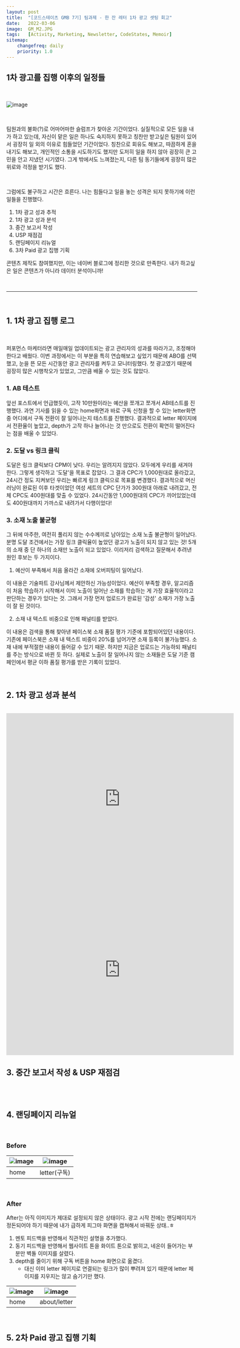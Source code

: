 ```yaml
---
layout: post
title:  "[코드스테이츠 GMB 7기] 팀과제 - 한 잔 레터 1차 광고 셋팅 회고"
date:   2022-03-06
image:  GM_M2.JPG
tags:   [Activity, Marketing, Newsletter, CodeStates, Memoir]
sitemap:
    changefreq: daily
    priority: 1.0
---
```


## 1차 광고를 집행 이후의 일정들

<br>

![image](https://user-images.githubusercontent.com/39390943/156898234-a1530a48-bd61-45f3-93a8-ea7094fd3b3e.png)

<br>

팀원과의 불화(?)로 어마어마한 슬럼프가 찾아온 기간이었다. 실질적으로 모든 일을 내가 하고 있는데, 자신이 맡은 일은 하나도 숙지하지 못하고 칭찬만 받고싶은 팀원이 있어서 굉장히 일 외의 이유로 힘들었던 기간이었다. 칭찬으로 회유도 해보고, 따끔하게 혼을 내기도 해보고, 개인적인 소통을 시도하기도 했지만 도저히 일을 하지 않아 굉장히 큰 고민을 안고 지냈던 시기였다. 그게 밖에서도 느껴졌는지, 다른 팀 동기들에게 굉장히 많은 위로와 걱정을 받기도 했다.  

<br>

그럼에도 불구하고 시간은 흐른다. 나는 힘들다고 일을 놓는 성격은 되지 못하기에 이런 일들을 진행했다.  

1. 1차 광고 성과 추적
2. 1차 광고 성과 분석
3. 중간 보고서 작성
4. USP 재점검
5. 랜딩페이지 리뉴얼
6. 3차 Paid 광고 집행 기획

콘텐츠 제작도 참여했지만, 이는 네이버 블로그에 정리한 것으로 만족한다. 내가 하고싶은 일은 콘텐츠가 아니라 데이터 분석이니까!  

<br>

---

<br>

## 1. 1차 광고 집행 로그

<br>

퍼포먼스 마케터라면 매일매일 업데이트되는 광고 관리자의 성과를 따라가고, 조정해야 한다고 배웠다. 이번 과정에서는 이 부분을 특히 연습해보고 싶었기 때문에 ABO를 선택했고, 눈을 뜬 모든 시간동안 광고 관리자를 켜두고 모니터링했다. 첫 광고였기 때문에 굉장히 많은 시행착오가 있었고, 그만큼 배울 수 있는 것도 많았다.  

### 1. AB 테스트

앞선 포스트에서 언급했듯이, 고작 10만원이라는 예산을 쪼개고 쪼개서 AB테스트를 진행했다. 과연 기사를 읽을 수 있는 home화면과 바로 구독 신청을 할 수 있는 letter화면 중 어디에서 구독 전환이 잘 일어나는지 테스트를 진행했다. 결과적으로 letter 페이지에서 전환율이 높았고, depth가 고작 하나 늘어나는 것 만으로도 전환이 확연히 떨어진다는 점을 배울 수 있었다.  

### 2. 도달 vs 링크 클릭

도달은 링크 클릭보다 CPM이 낮다. 우리는 알려지지 않았다. 모두에게 우리를 새겨야한다. 그렇게 생각하고 '도달'을 목표로 잡았다. 그 결과 CPC가 1,000원대로 올라갔고, 24시간 정도 지켜보던 우리는 빠르게 링크 클릭으로 목표를 변경했다. 결과적으로 머신러닝이 완료된 이후 타겟이었던 여성 세트의 CPC 단가가 300원대 아래로 내려갔고, 전체 CPC도 400원대를 맞출 수 있었다. 24시간동안 1,000원대의 CPC가 끼어있었는데도 400원대까지 가까스로 내려가서 다행이었다!  

### 3. 소재 노출 불균형

그 뒤에 마주한, 여전히 풀리지 않는 수수께끼로 남아있는 소재 노출 불균형이 일어났다. 분명 도달 조건에서는 가장 링크 클릭율이 높았던 광고가 노출이 되지 않고 있는 것! 5개의 소재 중 단 하나의 소재만 노출이 되고 있었다. 이리저리 검색하고 질문해서 추려낸 원인 후보는 두 가지이다.  

1. 예산이 부족해서 처음 올라간 소재에 오버피팅이 일어났다.

이 내용은 기술파트 강사님께서 제안하신 가능성이었다. 예산이 부족할 경우, 알고리즘이 처음 학습하기 시작해서 이미 노출이 일어난 소재를 학습하는 게 가장 효율적이라고 판단하는 경우가 있다는 것. 그래서 가장 먼저 업로드가 완료된 '감성' 소재가 가장 노출이 잘 된 것이다.  

2. 소재 내 텍스트 비중으로 인해 패널티를 받았다.

이 내용은 검색을 통해 찾아낸 페이스북 소재 품질 평가 기준에 포함되어있던 내용이다. 기존에 페이스북은 소재 내 텍스트 비중이 20%를 넘어가면 소재 등록이 불가능했다. 소재 내에 부적절한 내용이 들어갈 수 있기 때문. 하지만 지금은 업로드는 가능하되 패널티를 주는 방식으로 바뀐 듯 하다. 실제로 노출이 잘 일어나지 않는 소재들은 도달 기준 캠페인에서 평균 이하 품질 평가를 받은 기록이 있었다.  

<br>

## 2. 1차 광고 성과 분석

<br>

<iframe width="600" height="450" src="https://datastudio.google.com/embed/reporting/190b88e3-9158-4149-b0e1-e6cb8dfb14c6/page/ggomC" frameborder="0" style="border:0" allowfullscreen></iframe>

<iframe width="600" height="450" src="https://datastudio.google.com/embed/reporting/0dd67efc-3cd1-4703-931e-63bbc3a6f803/page/xDvmC" frameborder="0" style="border:0" allowfullscreen></iframe>

<br>

## 3. 중간 보고서 작성 & USP 재점검

<br>



<br>

## 4. 랜딩페이지 리뉴얼

<br>

### Before

![image](https://user-images.githubusercontent.com/39390943/154831762-d4a34ff7-8e1a-4d7f-99b7-82b4c38e49b0.png) | ![image](https://user-images.githubusercontent.com/39390943/154831728-7007ec59-068b-47d1-b018-20595a634db9.png)
---|---
home | letter(구독)

<br>

### After

After는 아직 이미지가 제대로 설정되지 않은 상태이다. 광고 시작 전에는 랜딩페이지가 정돈되어야 하기 때문에 내가 급하게 피그마 화면을 캡쳐해서 바꿔둔 상태..ㅎ

1. 멘토 피드백을 반영해서 직관적인 설명을 추가했다.
2. 동기 피드백을 반영해서 웹사이트 톤을 화이트 톤으로 밝히고, 네온이 들어가는 부분만 벽돌 이미지를 살렸다.
3. depth를 줄이기 위해 구독 버튼을 home 화면으로 옮겼다.
   - 대신 이미 letter 페이지로 연결되는 링크가 많이 뿌려져 있기 때문에 letter 페이지를 지우지는 않고 숨기기만 했다.

![image](https://user-images.githubusercontent.com/39390943/156898866-3bb1c26f-b557-4a85-b57c-59c3dc45b786.png) | ![image](https://user-images.githubusercontent.com/39390943/156898878-d326c771-d14c-4497-9bef-55d06e398c67.png)
---|---
home | about/letter

<br>

## 5. 2차 Paid 광고 집행 기획

<br>

